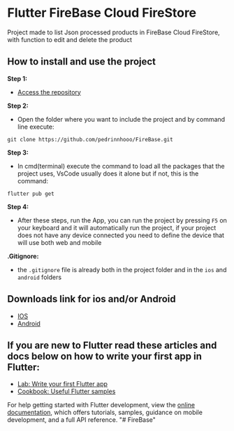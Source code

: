 # Flutter FireBase Cloud FireStore

Project made to list Json processed products in FireBase Cloud FireStore, with function to edit and delete the product

## How to install and use the project

**Step 1:**
- [Access the repository](https://github.com/pedrinnhooo/FireBase)

**Step 2:**
- Open the folder where you want to include the project and by command line execute: 
```
git clone https://github.com/pedrinnhooo/FireBase.git
```

**Step 3:**
- In cmd(terminal) execute the command to load all the packages that the project uses, VsCode usually does it alone but if not, this is the command: 
```
flutter pub get
```

**Step 4:**
- After these steps, run the App, you can run the project by pressing ` F5 ` on your keyboard and it will automatically run the project, if your project does not have any device connected you need to define the device that will use both web and mobile

**.Gitignore:**
- the ` .gitignore ` file is already both in the project folder and in the ` ios ` and ` android ` folders
## Downloads link for ios and/or Android

- [IOS](https://github.com/pedrinnhooo/FireBase/tree/main/ios)
- [Android](https://github.com/pedrinnhooo/FireBase/tree/main/android)


## If you are new to Flutter read these articles and docs below on how to write your first app in Flutter:

- [Lab: Write your first Flutter app](https://docs.flutter.dev/get-started/codelab)
- [Cookbook: Useful Flutter samples](https://docs.flutter.dev/cookbook)

For help getting started with Flutter development, view the
[online documentation](https://docs.flutter.dev/), which offers tutorials,
samples, guidance on mobile development, and a full API reference.
"# FireBase" 
